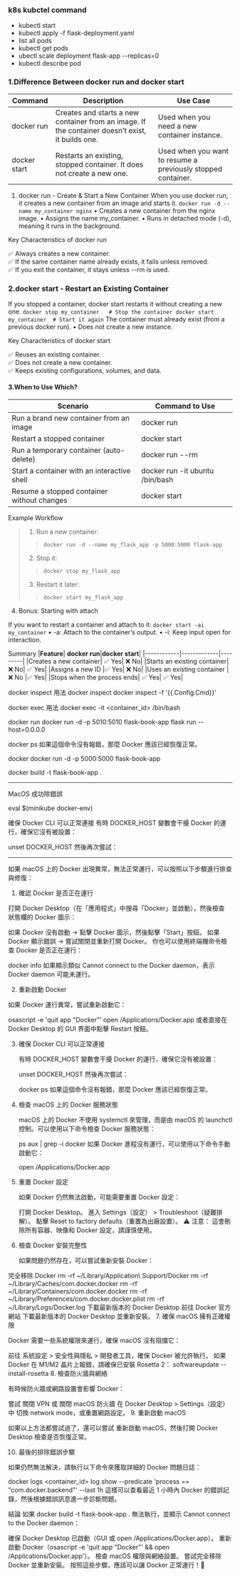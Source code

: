 
### k8s kubctel command 

 - kubectl start 
 - kubectl apply -f flask-deployment.yaml
 - list all pods
 - kubectl get pods
 - ubectl scale deployment flask-app --replicas=0
 - kubectl describe pod




### 1.Difference Between docker run and docker start
|**Command**| **Description**|	**Use Case**|
|----------------|----------------|--------------|
|docker run	|Creates and starts a new container from an image. If the container doesn’t exist, it builds one.	|Used when you need a new container instance.|
docker start|	Restarts an existing, stopped container. It does not create a new one.	|Used when you want to resume a previously stopped container.|

1. docker run - Create & Start a New Container
When you use docker run, it creates a new container from an image and starts it.
``docker run -d --name my_container nginx``
	•	Creates a new container from the nginx image.
	•	Assigns the name my_container.
	•	Runs in detached mode (-d), meaning it runs in the background.

Key Characteristics of docker run

✅ Always creates a new container.<br>
✅ If the same container name already exists, it fails unless removed.<br>
✅ If you exit the container, it stays unless --rm is used.<br>


### 2.docker start - Restart an Existing Container
  If you stopped a container, docker start restarts it without creating a new one.
  ``
   docker stop my_container   # Stop the container
   docker start my_container  # Start it again
  ``
The container must already exist (from a previous docker run).
	•	Does not create a new instance.

Key Characteristics of docker start

✅ Reuses an existing container.<br>
✅ Does not create a new container.<br>
✅ Keeps existing configurations, volumes, and data.<br>




#### 3.When to Use Which?
| **Scenario** |**Command to Use**|
|--------------|----------------------|
|Run a brand new container from an image|docker run|
|Restart a stopped container|	docker start|
|Run a temporary container (auto-delete)	|docker run --rm|
|Start a container with an interactive shell	|docker run -it ubuntu /bin/bash|
|Resume a stopped container without changes|	docker start|<container_name>

Example Workflow<br>
> 1. Run a new container:<br>
  >>  ``docker run -d --name my_flask_app -p 5000:5000 flask-app``
> 2.	Stop it:
  >> ``docker stop my_flask_app``
> 3. Restart it later:
  >> ``docker start my_flask_app``

4. Bonus: Starting with attach

If you want to restart a container and attach to it:
``docker start -ai my_container``
	•	-a: Attach to the container’s output.
	•	-i: Keep input open for interaction.

Summary
|**Feature**| **docker run**|**docker start**|
|------------|-------------|---------|
|Creates a new container|	✅ Yes|	❌ No|
|Starts an existing container|	❌ No|	✅ Yes|
|Assigns a new ID	|✅ Yes|	❌ No|
|Uses an existing container	|❌ No	|✅ Yes|
|Stops when the process ends|	✅ Yes|	✅ Yes|



docker inspect 用法
docker inspect 
docker inspect -f '{{.Config.Cmd}}' 

docker exec 用法
docker exec -it <container_id> /bin/bash


docker run 
docker run -d -p 5010:5010 flask-book-app flask run --host=0.0.0.0

docker ps
如果這個命令沒有報錯，那麼 Docker 應該已經恢復正常。

docker 
docker run -d -p 5000:5000 flask-book-app

docker build -t flask-book-app .



--------------
MacOS 成功除錯誤

eval $(minikube docker-env)


確保 Docker CLI 可以正常連接
有時 DOCKER_HOST 變數會干擾 Docker 的運行，確保它沒有被設置：

unset DOCKER_HOST
然後再次嘗試：

----------------------------------

如果 macOS 上的 Docker 出現異常，無法正常運行，可以按照以下步驟進行排查與修復：

1. 確認 Docker 是否正在運行

打開 Docker Desktop（在「應用程式」中搜尋「Docker」並啟動），然後檢查 狀態欄的 Docker 圖示：

如果 Docker 沒有啟動 → 點擊 Docker 圖示，然後點擊「Start」按鈕。
如果 Docker 顯示錯誤 → 嘗試關閉並重新打開 Docker。
你也可以使用終端機命令檢查 Docker 是否正在運行：

docker info
如果顯示類似 Cannot connect to the Docker daemon，表示 Docker daemon 可能未運行。

2. 重新啟動 Docker

如果 Docker 運行異常，嘗試重新啟動它：

osascript -e 'quit app "Docker"'
open /Applications/Docker.app
或者直接在 Docker Desktop 的 GUI 界面中點擊 Restart 按鈕。

3. 確保 Docker CLI 可以正常連接

   有時 DOCKER_HOST 變數會干擾 Docker 的運行，確保它沒有被設置：

   unset DOCKER_HOST
   然後再次嘗試：

   docker ps
   如果這個命令沒有報錯，那麼 Docker 應該已經恢復正常。

4. 檢查 macOS 上的 Docker 服務狀態

   macOS 上的 Docker 不使用 systemctl 來管理，而是由 macOS 的 launchctl 控制。可以使用以下命令檢查 Docker 服務狀態：

   ps aux | grep -i docker
   如果 Docker 進程沒有運行，可以使用以下命令手動啟動它：

   open /Applications/Docker.app

5. 重置 Docker 設定

   如果 Docker 仍然無法啟動，可能需要重置 Docker 設定：

   打開 Docker Desktop。
   進入 Settings（設定） > Troubleshoot（疑難排解）。
   點擊 Reset to factory defaults（重置為出廠設置）。
   ⚠ 注意： 這會刪除所有容器、映像和 Docker 設定，請謹慎使用。


6. 檢查 Docker 安裝完整性

   如果問題仍然存在，可以嘗試重新安裝 Docker：

完全移除 Docker
rm -rf ~/Library/Application\ Support/Docker
rm -rf ~/Library/Caches/com.docker.docker
rm -rf ~/Library/Containers/com.docker.docker
rm -rf ~/Library/Preferences/com.docker.docker.plist
rm -rf ~/Library/Logs/Docker.log
下載最新版本的 Docker Desktop
前往 Docker 官方網站 下載最新版本的 Docker Desktop 並重新安裝。
7. 確保 macOS 擁有正確權限

Docker 需要一些系統權限來運行，確保 macOS 沒有阻擋它：

前往 系統設定 > 安全性與隱私 > 開發者工具，確保 Docker 被允許執行。
如果 Docker 在 M1/M2 晶片上報錯，請確保已安裝 Rosetta 2：
softwareupdate --install-rosetta
8. 檢查防火牆與網絡

有時候防火牆或網路設置會影響 Docker：

嘗試 關閉 VPN 或 關閉 macOS 防火牆
在 Docker Desktop > Settings（設定） 中 切換 network mode，或重置網路設定。
9. 重新啟動 macOS

如果以上方法都嘗試過了，還可以嘗試 重新啟動 macOS，然後打開 Docker Desktop 檢查是否恢復正常。

10. 最後的排除錯誤步驟

如果仍然無法解決，請執行以下命令來獲取詳細的 Docker 問題日誌：

docker logs <container_id>
log show --predicate 'process == "com.docker.backend"' --last 1h
這樣可以查看最近 1 小時內 Docker 的錯誤記錄，然後根據錯誤訊息進一步診斷問題。

結論
如果 docker build -t flask-book-app . 無法執行，並顯示 Cannot connect to the Docker daemon：

確保 Docker Desktop 已啟動（GUI 或 open /Applications/Docker.app）。
重新啟動 Docker（osascript -e 'quit app "Docker"' && open /Applications/Docker.app'）。
檢查 macOS 權限與網絡設置。
嘗試完全移除 Docker 並重新安裝。
按照這些步驟，應該可以讓 Docker 正常運行！🚀



